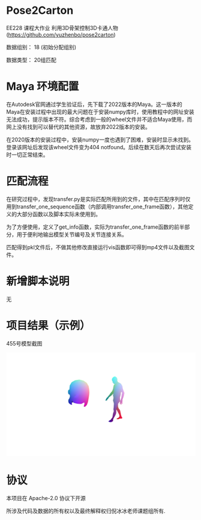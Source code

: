 # Pose2Carton 

EE228 课程大作业 利用3D骨架控制3D卡通人物 (https://github.com/yuzhenbo/pose2carton) 

数据组别： 18 (初始分配组别)

数据类型： 20组匹配


# Maya 环境配置

在Autodesk官网通过学生验证后，先下载了2022版本的Maya。这一版本的Maya在安装过程中出现的最大问题在于安装numpy库时，使用教程中的网址安装无法成功，提示版本不符。综合考虑到一般的wheel文件并不适合Maya使用，而网上没有找到可以替代的其他资源，故放弃2022版本的安装。

在2020版本的安装过程中，安装numpy一度也遇到了困难，安装时显示未找到。登录该网址后发现该wheel文件变为404 notfound。后续在数天后再次尝试安装时一切正常结束。



# 匹配流程

在研究过程中，发现transfer.py是实际匹配所用到的文件，其中在匹配序列时仅用到transfer_one_sequence函数（内部调用transfer_one_frame函数），其他定义的大部分函数以及脚本实际未使用到。

为了方便使用，定义了get_info函数，实际为transfer_one_frame函数的前半部分，用于便利地输出模型关节编号及关节连接关系。

匹配得到pkl文件后，不做其他修改直接运行vis函数即可得到mp4文件以及截图文件。


# 新增脚本说明

无



# 项目结果（示例）

455号模型截图

![image](img/32.png)



# 协议 
本项目在 Apache-2.0 协议下开源

所涉及代码及数据的所有权以及最终解释权归倪冰冰老师课题组所有.
